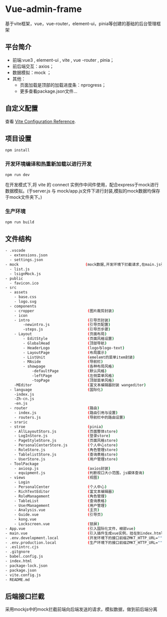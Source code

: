 
# Vue-admin-frame

基于vite框架，vue，vue-router，element-ui，pinia等创建的基础的后台管理框架

## 平台简介

* 前端:vue3 , element-ui , vite , vue -router , pinia；
* 前后端交互：axios；
* 数据模拟：mock ；
* 其他：
    - 页面加载是顶部的加载进度条：nprogress；
    - 更多查看package.json文件...


## 自定义配置

查看 [Vite Configuration Reference](https://vitejs.dev/config/).

## 项目设置

```sh
npm install
```

### 开发环境编译和热重新加载以进行开发

```sh
npm run dev
```
在开发模式下,将 vite 的 connect 实例作中间件使用，配合express于mock进行数据模拟。(于server.js 与 mock/app.js文件下进行封装,模拟的mock数据均保存于mock文件夹下。)

### 生产环境

```sh
npm run build
```

## 文件结构

```sh
- .vscode
  - extensions.json
  - settings.json
- mock                              (mock数据,开发环境下拦截请求,在main.js引入)
  - list.js                         
  - lsignMock.js
- public
  - favicon.ico
- src
  - assets
    - base.css
    - logo.svg
  - components
    - cropper                        (图片裁剪封装)
    - icon
    - intro                          (引导页封装)
        -newintro.js                 (引导页配置)
        -steps.js                    (引导页步骤)
    - Layout                         (页面布局)
        - EditStyle                  (页面风格设置)
        - GlobalHead                 (顶部导航)
        - HeaderLogo                 (logo与logo-text)
        - LayoutPage                 (布局展示)
        - ListUnit                   (emelemt的菜单item封装)
        - MAside                     (导航栏)
        - showpage                   (各种布局风格)
            -defaultPage             (默认风格)
            -leftPage                (左侧菜单风格)
            -topPage                 (顶部菜单风格)
    -MEditor                         (富文本编辑器封装 wangeditor)
  - language                         (国际化)
    -index.js
    -Zh-cn.js
    -en.js
  - router                           (路由)
    - index.js                       (路由引用与设置)
    - routers.js                     (导航栏中的路由设置)
  - sraric
  - stroe                            (pinia)
    - AllLayoutStors.js              (页面整体store)
    - LogInStore.js                  (登录store)
    - PageStyleStore.js              (页面风格store)
    - PersonalCenterStore.js         (个人中心store)
    - RoleStore.js                   (角色管理store)
    - TablelistStore.js              (查询表格store)
    - UserStore.js                   (用户管理store)
  - ToolPackage
    - axiosp.js                      (axios封装)
    - equipment.js                   (判断视口大小范围，js媒体查询)
  - views                            (视图)
    - Login
    - PersonalCenter                 (个人中心)
    - RichTextEditor                 (富文本编辑器)
    - RoleManagement                 (角色管理)
    - TableList                      (查询表格)
    - UserManagement                 (用户管理)
    - Analysis.vue                   (主页)
    - Guide.vue                      (引导页)
    - kong.vue                        
    - Lockscreen.vue                 (锁屏)
- App.vue                            (引入国际化文件，根部vue)
- main.vue                           (引入插件生成vue实例，挂在到index.html下)
- .env.development.local             (开发环境下的接口前缀ZMKT_HTTP_URL="")
- .env.production.local              (生产环境下的接口前缀ZMKT_HTTP_URL="")
- .eslintrc.cjs
- .gitgnore
- babel.config.js
- index.html
- package-lock.json
- package.json
- vite.config.js
- README.md
```

## 后端接口拦截

采用mockjs中的mock拦截前端向后端发送的请求，模拟数据，做到前后端分离



